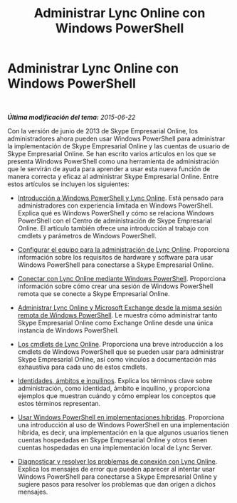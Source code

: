﻿---
title: Administrar Lync Online con Windows PowerShell
TOCTitle: Administrar Lync Online con Windows PowerShell
ms:assetid: 9ef2d853-10fb-4e02-a552-dcf6818d7153
ms:mtpsurl: https://technet.microsoft.com/es-es/library/Dn362831(v=OCS.15)
ms:contentKeyID: 56271339
ms.date: 06/02/2017
mtps_version: v=OCS.15
ms.translationtype: HT
---

# Administrar Lync Online con Windows PowerShell

 

_**Última modificación del tema:** 2015-06-22_

Con la versión de junio de 2013 de Skype Empresarial Online, los administradores ahora pueden usar Windows PowerShell para administrar la implementación de Skype Empresarial Online y las cuentas de usuario de Skype Empresarial Online. Se han escrito varios artículos en los que se presenta Windows PowerShell como una herramienta de administración que le servirán de ayuda para aprender a usar esta nueva función de manera correcta y eficaz al administrar Skype Empresarial Online. Entre estos artículos se incluyen los siguientes:

  - [Introducción a Windows PowerShell y Lync Online](an-introduction-to-windows-powershell-and-skype-for-business-online.md). Está pensado para administradores con experiencia limitada en Windows PowerShell. Explica qué es Windows PowerShell y cómo se relaciona Windows PowerShell con el Centro de administración de Skype Empresarial Online. El artículo también ofrece una introducción al trabajo con cmdlets y parámetros de Windows PowerShell.

  - [Configurar el equipo para la administración de Lync Online](configuring-your-computer-for-skype-for-business-online-management.md). Proporciona información sobre los requisitos de hardware y software para usar Windows PowerShell para conectarse a Skype Empresarial Online.

  - [Conectar con Lync Online mediante Windows PowerShell](connecting-to-skype-for-business-online-by-using-windows-powershell.md). Proporciona información sobre cómo crear una sesión de Windows PowerShell remota que se conecte a Skype Empresarial Online.

  - [Administrar Lync Online y Microsoft Exchange desde la misma sesión remota de Windows PowerShell](managing-skype-for-business-online-and-microsoft-exchange-from-the-same-remote-windows-powershell-session.md). Le muestra cómo administrar tanto Skype Empresarial Online como Exchange Online desde una única instancia de Windows PowerShell.

  - [Los cmdlets de Lync Online](the-skype-for-business-online-cmdlets.md). Proporciona una breve introducción a los cmdlets de Windows PowerShell que se pueden usar para administrar Skype Empresarial Online, así como vínculos a documentación más exhaustiva para cada uno de estos cmdlets.

  - [Identidades, ámbitos e inquilinos](identities-scopes-and-tenants-in-skype-for-business-online.md). Explica los términos clave sobre administración, como identidad, ámbito e inquilino, y proporciona ejemplos que muestran cuándo y cómo emplear los conceptos que estos términos representan.

  - [Usar Windows PowerShell en implementaciones híbridas](using-windows-powershell-in-a-hybrid-deployment-with-skype-for-business-online.md). Proporciona una introducción al uso de Windows PowerShell en una implementación híbrida, es decir, una implementación en la que algunos usuarios tienen cuentas hospedadas en Skype Empresarial Online y otros tienen cuentas hospedadas en una implementación local de Lync Server.

  - [Diagnosticar y resolver los problemas de conexión con Lync Online](diagnosing-and-resolving-connection-problems-with-skype-for-business-online.md). Explica los mensajes de error que pueden aparecer al intentar usar Windows PowerShell para conectarse a Skype Empresarial Online y sugiere pasos para resolver los problemas que dan origen a dichos mensajes.

